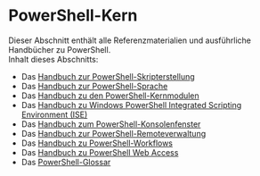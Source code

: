 #  PowerShell-Kern
Dieser Abschnitt enthält alle Referenzmaterialien und ausführliche Handbücher zu PowerShell.  
Inhalt dieses Abschnitts:
-  Das [Handbuch zur PowerShell-Skripterstellung](scripting-guide.md)
-  Das [Handbuch zur PowerShell-Sprache](language-guide.md)
-  Das [Handbuch zu den PowerShell-Kernmodulen](core-modules.md)
-  Das [Handbuch zu Windows PowerShell Integrated Scripting Environment (ISE)](ise-guide.md)
-  Das [Handbuch zum PowerShell-Konsolenfenster](console-guide.md)
-  Das [Handbuch zur PowerShell-Remoteverwaltung](Running-Remote-Commands.md)
-  Das [Handbuch zu PowerShell-Workflows](workflows-guide.md)
-  Das [Handbuch zu PowerShell Web Access](web-access.md)
-  Das [PowerShell-Glossar](../Windows-PowerShell-Glossary.md)


<!--HONumber=May16_HO2-->


